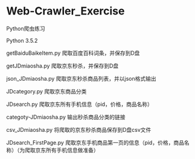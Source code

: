 # Web-Crawler_Exercise
Python爬虫练习

Python 3.5.2

getBaiduBaikeItem.py    爬取百度百科词条，并保存到D盘

getJDmiaosha.py    爬取京东秒杀，并保存到D盘

json_JDmiaosha.py    爬取京东秒杀商品列表，并以json格式输出

JDcategory.py    爬取京东商品分类

JDsearch.py    爬取京东所有手机信息（pid，价格，商品名称）

categoty-JDmiaosha.py  输出秒杀商品分类的链接

csv_JDmiaosha.py    将爬取的京东秒杀商品保存到D盘csv文件

JDsearch_FirstPage.py    爬取京东手机商品第一页的信息（pid，价格，商品名称）（为爬取京东所有手机信息做准备）
